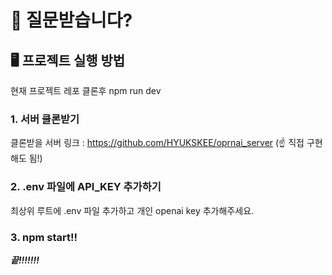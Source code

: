 # 🤖 질문받습니다?

## 🖥️ 프로젝트 실행 방법

현재 프로젝트 레포 클론후 npm run dev

### 1. 서버 클론받기

클론받을 서버 링크 : https://github.com/HYUKSKEE/oprnai_server
(☝️ 직접 구현해도 됨!)

### 2. .env 파일에 API_KEY 추가하기

최상위 루트에 .env 파일 추가하고 개인 openai key 추가해주세요.

### 3. npm start!!

**_끝!!!!!!!_**
